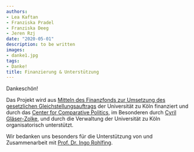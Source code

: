 ```yaml
---
authors:
- Lea Kaftan
- Franziska Pradel
- Franziska Deeg
- Jeren Rzj
date: "2020-05-01"
description: to be written
images:
- danke1.jpg
tags:
- Danke!
title: Finanzierung & Unterstützung
---
```


Dankeschön!
<!--more-->

Das Projekt wird aus [Mitteln des Finanzfonds zur Umsetzung des gesetzlichen Gleichstellungsauftrags](https://strategy.uni-koeln.de/gremien__und_sonstige_akademische_angelegenheiten/frauenfoerderung/finanzfonds_zur_umsetzung_des_gesetzlichen_gleichstellungsauftrags/index_ger.html) der Universität zu Köln finanziert und durch das [Center for Comparative Politics](https://cccp.uni-koeln.de), im Besonderen durch [Cyril Gläser-Zolke](https://cccp.uni-koeln.de/de/team/executive-manager/cyril-glaeser-zolke), und durch die Verwaltung der Universität zu Köln organisatorisch unterstützt.

Wir bedanken uns besonders für die Unterstützung von und Zusammenarbeit mit [Prof. Dr. Ingo Rohlfing](https://ingorohlfing.wordpress.com/).
